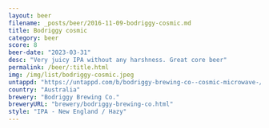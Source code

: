 ```yaml
---
layout: beer
filename: _posts/beer/2016-11-09-bodriggy-cosmic.md
title: Bodriggy cosmic
category: beer
score: 8
beer-date: "2023-03-31"
desc: "Very juicy IPA without any harshness. Great core beer"
permalink: /beer/:title.html
img: /img/list/bodriggy-cosmic.jpeg
untappd: "https://untappd.com/b/bodriggy-brewing-co--cosmic-microwave-/2638728"
country: "Australia"
brewery: "Bodriggy Brewing Co."
breweryURL: "brewery/bodriggy-brewing-co.html"
style: "IPA - New England / Hazy"
---
```

